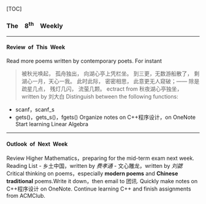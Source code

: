 [TOC]
### The&emsp;8<sup>th</sup>&emsp;Weekly
***
#### Review&ensp;of&ensp;This&ensp;Week
Read more poems written by contemporary  poets.
For instant
>被秋光唤起，
>孤舟独出，
>向湖心亭上凭栏坐。
>到三更，无数游船散了，
>剩湖心一月，天心一我。
>此时此际，
>密密相思，
>此意更无人窥破；——
>除是疏星几点，
>残灯几闪，
>流萤几颗。
>                         ectract from 秋夜湖心亭独坐，written by 刘大白
Distinguish between the following functions:
- scanf，scanf_s
- gets()，gets_s()，fgets()
Organize notes on C++程序设计，on OneNote 
Start learning Linear Algebra
***
#### Outlook&ensp;of&ensp;Next&ensp;Week
Review Higher Mathematics，preparing for the mid-term exam next week.
Reading List
          - 乡土中国，written by *费孝通*
          - 文心雕龙，written by *刘勰*
Critical thinking on poems，especially **modern poems** and **Chinese traditional** poems.Write it down，then email to 团讯.
Quickly make notes on C++程序设计 on OneNote.
Continue learning C++ and finish assignments from ACMClub.
